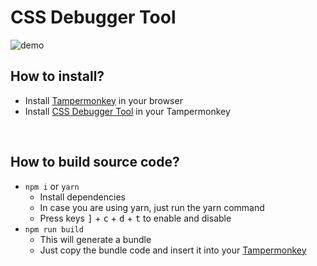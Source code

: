 # CSS Debugger Tool
![demo](https://user-images.githubusercontent.com/47615360/175610500-b914910f-390a-43ad-88be-7714b9282f66.gif)
<br>

## How to install?
- Install [Tampermonkey](https://www.tampermonkey.net/) in your browser
- Install [CSS Debugger Tool](https://greasyfork.org/en/scripts/445532-css-debugger-tool) in your Tampermonkey

<br>

## How to build source code?
- `npm i` or `yarn`<br>
  - Install dependencies
  - In case you are using yarn, just run the yarn command
  - Press keys <kbd>]</kbd> + <kbd>c</kbd> + <kbd>d</kbd> + <kbd>t</kbd> to enable and disable
- `npm run build`<br>
  - This will generate a bundle
  - Just copy the bundle code and insert it into your [Tampermonkey](https://www.tampermonkey.net/)
